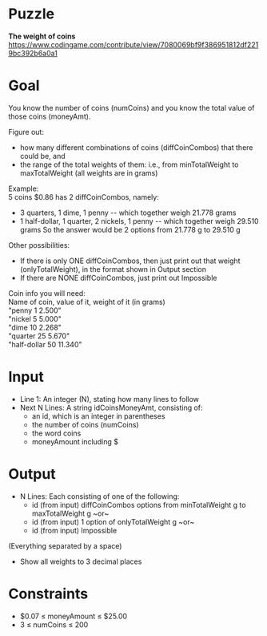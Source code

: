 # Puzzle
**The weight of coins** https://www.codingame.com/contribute/view/7080069bf9f386951812df2219bc392b6a0a1

# Goal
You know the number of coins (numCoins) and you know the total value of those coins (moneyAmt).

Figure out:
* how many different combinations of coins (diffCoinCombos) that there could be, and
* the range of the total weights of them: i.e., from minTotalWeight to maxTotalWeight (all weights are in grams)

Example:  
5 coins $0.86 has 2 diffCoinCombos, namely:
* 3 quarters, 1 dime, 1 penny -- which together weigh 21.778 grams
* 1 half-dollar, 1 quarter, 2 nickels, 1 penny -- which together weigh 29.510 grams
So the answer would be 2 options from 21.778 g to 29.510 g

Other possibilities:
* If there is only ONE diffCoinCombos, then just print out that weight (onlyTotalWeight), in the format shown in Output section
* If there are NONE diffCoinCombos, just print out Impossible

Coin info you will need:  
Name of coin, value of it, weight of it (in grams)  
"penny 1 2.500"  
"nickel 5 5.000"  
"dime 10 2.268"  
"quarter 25 5.670"  
"half-dollar 50 11.340"  

# Input
* Line 1: An integer (N), stating how many lines to follow
* Next N Lines: A string idCoinsMoneyAmt, consisting of:
  * an id, which is an integer in parentheses
  * the number of coins (numCoins)
  * the word coins
  * moneyAmount including $

# Output
* N Lines: Each consisting of one of the following:
   * id (from input) diffCoinCombos options from minTotalWeight g to maxTotalWeight g
~or~
  * id (from input) 1 option of onlyTotalWeight g
~or~
  * id (from input) Impossible

(Everything separated by a space)

* Show all weights to 3 decimal places

# Constraints
* $0.07 ≤ moneyAmount ≤ $25.00
* 3 ≤ numCoins ≤ 200

